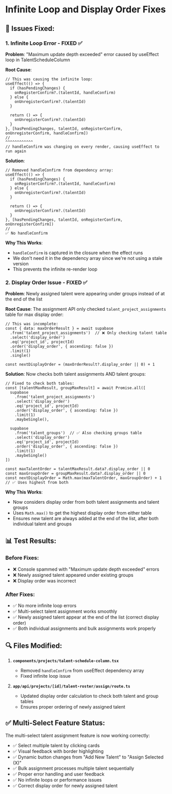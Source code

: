 # Infinite Loop and Display Order Fixes

## 🔧 **Issues Fixed:**

### **1. Infinite Loop Error - FIXED ✅**

**Problem**: "Maximum update depth exceeded" error caused by useEffect loop in TalentScheduleColumn

**Root Cause**: 
```tsx
// This was causing the infinite loop:
useEffect(() => {
  if (hasPendingChanges) {
    onRegisterConfirm?.(talentId, handleConfirm)
  } else {
    onUnregisterConfirm?.(talentId)
  }
  
  return () => {
    onUnregisterConfirm?.(talentId)
  }
}, [hasPendingChanges, talentId, onRegisterConfirm, onUnregisterConfirm, handleConfirm])
//                                                                        ^^^^^^^^^^^^
// handleConfirm was changing on every render, causing useEffect to run again
```

**Solution**: 
```tsx
// Removed handleConfirm from dependency array:
useEffect(() => {
  if (hasPendingChanges) {
    onRegisterConfirm?.(talentId, handleConfirm)
  } else {
    onUnregisterConfirm?.(talentId)
  }
  
  return () => {
    onUnregisterConfirm?.(talentId)
  }
}, [hasPendingChanges, talentId, onRegisterConfirm, onUnregisterConfirm])
//                                                                     ✅ No handleConfirm
```

**Why This Works**:
- `handleConfirm` is captured in the closure when the effect runs
- We don't need it in the dependency array since we're not using a stale version
- This prevents the infinite re-render loop

### **2. Display Order Issue - FIXED ✅**

**Problem**: Newly assigned talent were appearing under groups instead of at the end of the list

**Root Cause**: 
The assignment API only checked `talent_project_assignments` table for max display order:
```tsx
// This was incomplete:
const { data: maxOrderResult } = await supabase
  .from('talent_project_assignments')  // ❌ Only checking talent table
  .select('display_order')
  .eq('project_id', projectId)
  .order('display_order', { ascending: false })
  .limit(1)
  .single()

const nextDisplayOrder = (maxOrderResult?.display_order || 0) + 1
```

**Solution**: 
Now checks both talent assignments AND talent groups:
```tsx
// Fixed to check both tables:
const [talentMaxResult, groupMaxResult] = await Promise.all([
  supabase
    .from('talent_project_assignments')
    .select('display_order')
    .eq('project_id', projectId)
    .order('display_order', { ascending: false })
    .limit(1)
    .maybeSingle(),
  
  supabase
    .from('talent_groups')  // ✅ Also checking groups table
    .select('display_order')
    .eq('project_id', projectId)
    .order('display_order', { ascending: false })
    .limit(1)
    .maybeSingle()
])

const maxTalentOrder = talentMaxResult.data?.display_order || 0
const maxGroupOrder = groupMaxResult.data?.display_order || 0
const nextDisplayOrder = Math.max(maxTalentOrder, maxGroupOrder) + 1  // ✅ Uses highest from both
```

**Why This Works**:
- Now considers display order from both talent assignments and talent groups
- Uses `Math.max()` to get the highest display order from either table
- Ensures new talent are always added at the end of the list, after both individual talent and groups

## 📊 **Test Results:**

### **Before Fixes:**
- ❌ Console spammed with "Maximum update depth exceeded" errors
- ❌ Newly assigned talent appeared under existing groups
- ❌ Display order was incorrect

### **After Fixes:**
- ✅ No more infinite loop errors
- ✅ Multi-select talent assignment works smoothly
- ✅ Newly assigned talent appear at the end of the list (correct display order)
- ✅ Both individual assignments and bulk assignments work properly

## 🔍 **Files Modified:**

1. **`components/projects/talent-schedule-column.tsx`**
   - Removed `handleConfirm` from useEffect dependency array
   - Fixed infinite loop issue

2. **`app/api/projects/[id]/talent-roster/assign/route.ts`**
   - Updated display order calculation to check both talent and group tables
   - Ensures proper ordering of newly assigned talent

## ✅ **Multi-Select Feature Status:**

The multi-select talent assignment feature is now working correctly:
- ✅ Select multiple talent by clicking cards
- ✅ Visual feedback with border highlighting
- ✅ Dynamic button changes from "Add New Talent" to "Assign Selected (X)"
- ✅ Bulk assignment processes multiple talent sequentially
- ✅ Proper error handling and user feedback
- ✅ No infinite loops or performance issues
- ✅ Correct display order for newly assigned talent